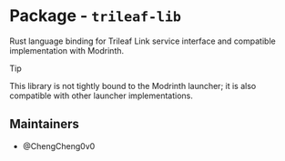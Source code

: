 # Package - `trileaf-lib`

Rust language binding for Trileaf Link service interface and compatible implementation with Modrinth.

> [!TIP]  
> This library is not tightly bound to the Modrinth launcher; it is also compatible with other launcher implementations.

## Maintainers

- @ChengCheng0v0
